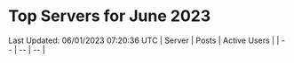 # Top Servers for June 2023
Last Updated: 06/01/2023 07:20:36 UTC
| Server | Posts | Active Users |
| -- | -- | -- |
